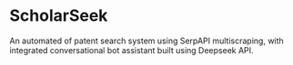# ScholarSeek
An automated of patent search system using SerpAPI multiscraping, with integrated conversational bot assistant built using Deepseek API.